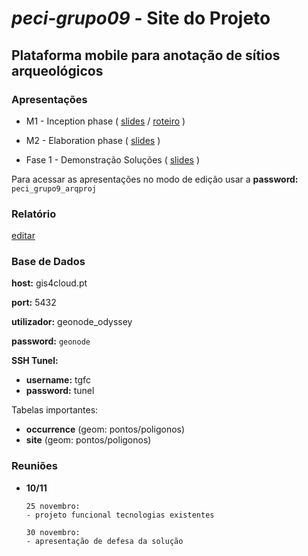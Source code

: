 # _peci-grupo09_ - Site do Projeto
## Plataforma mobile para anotação de sítios arqueológicos
### Apresentações

- M1 - Inception phase 
(
[slides](https://uapt33090-my.sharepoint.com/:p:/g/personal/negrigabriel_ua_pt/EQ1vLvF-vrpPpo2bnl-pvI0BjiYaFHcoQvqC7HFxgh2lWQ?e=qWfdiM) /
[roteiro](https://uapt33090-my.sharepoint.com/:w:/g/personal/negrigabriel_ua_pt/EcTO2eFk9D1Fo43qXribhD0BbMeYjr2Xo_bSWUsglA3oZA?e=apKosZ)
)

- M2 - Elaboration phase 
(
[slides](https://1drv.ms/p/s!AqDbW6ufnZtDht13P4m2dIdHA-HitQ?e=ZtdEsw)
)

- Fase 1 - Demonstração Soluções
(
[slides](https://uapt33090-my.sharepoint.com/:p:/g/personal/negrigabriel_ua_pt/EanOeTx9gUxCh1LWcUlLu6kBAXrF2YLZ2Y6eHTmlzXtPlw?e=UZt21P&nav=eyJzSWQiOjI1OCwiY0lkIjoyNjE1Mzk1MDYxfQ)
)

Para acessar as apresentações no modo de edição usar a **password:** `peci_grupo9_arqproj`

### Relatório
[editar](https://www.overleaf.com/1784455931dbnhsnqnrrwf)

### Base de Dados

**host:** gis4cloud.pt

**port:** 5432

**utilizador:** geonode_odyssey

**password:** `geonode`

**SSH Tunel:**
- **username:** tgfc
- **password:** tunel


Tabelas importantes: 
- **occurrence** (geom: pontos/poligonos)
- **site**       (geom: pontos/poligonos)

### Reuniões
- **10/11**
      
      25 novembro:
      - projeto funcional tecnologias existentes

      30 novembro:
      - apresentação de defesa da solução


